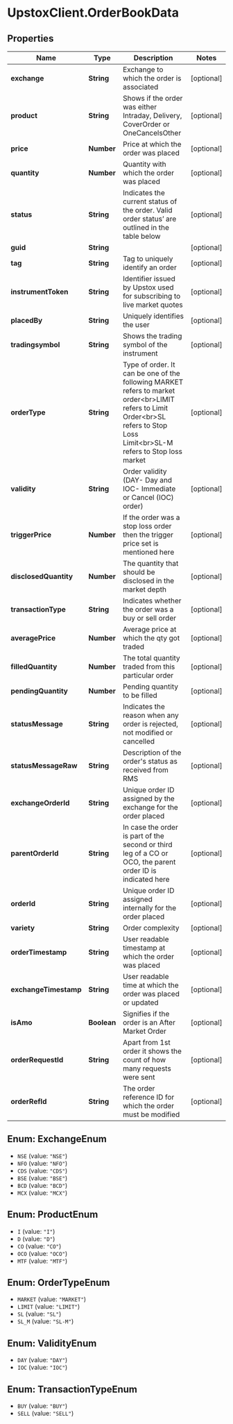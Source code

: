 # UpstoxClient.OrderBookData

## Properties
Name | Type | Description | Notes
------------ | ------------- | ------------- | -------------
**exchange** | **String** | Exchange to which the order is associated | [optional] 
**product** | **String** | Shows if the order was either Intraday, Delivery, CoverOrder or OneCancelsOther | [optional] 
**price** | **Number** | Price at which the order was placed | [optional] 
**quantity** | **Number** | Quantity with which the order was placed | [optional] 
**status** | **String** | Indicates the current status of the order. Valid order status’ are outlined in the table below | [optional] 
**guid** | **String** |  | [optional] 
**tag** | **String** | Tag to uniquely identify an order | [optional] 
**instrumentToken** | **String** | Identifier issued by Upstox used for subscribing to live market quotes | [optional] 
**placedBy** | **String** | Uniquely identifies the user | [optional] 
**tradingsymbol** | **String** | Shows the trading symbol of the instrument | [optional] 
**orderType** | **String** | Type of order. It can be one of the following MARKET refers to market order&lt;br&gt;LIMIT refers to Limit Order&lt;br&gt;SL refers to Stop Loss Limit&lt;br&gt;SL-M refers to Stop loss market | [optional] 
**validity** | **String** | Order validity (DAY- Day and IOC- Immediate or Cancel (IOC) order) | [optional] 
**triggerPrice** | **Number** | If the order was a stop loss order then the trigger price set is mentioned here | [optional] 
**disclosedQuantity** | **Number** | The quantity that should be disclosed in the market depth | [optional] 
**transactionType** | **String** | Indicates whether the order was a buy or sell order | [optional] 
**averagePrice** | **Number** | Average price at which the qty got traded | [optional] 
**filledQuantity** | **Number** | The total quantity traded from this particular order | [optional] 
**pendingQuantity** | **Number** | Pending quantity to be filled | [optional] 
**statusMessage** | **String** | Indicates the reason when any order is rejected, not modified or cancelled | [optional] 
**statusMessageRaw** | **String** | Description of the order&#x27;s status as received from RMS | [optional] 
**exchangeOrderId** | **String** | Unique order ID assigned by the exchange for the order placed | [optional] 
**parentOrderId** | **String** | In case the order is part of the second or third leg of a CO or OCO, the parent order ID is indicated here | [optional] 
**orderId** | **String** | Unique order ID assigned internally for the order placed | [optional] 
**variety** | **String** | Order complexity | [optional] 
**orderTimestamp** | **String** | User readable timestamp at which the order was placed | [optional] 
**exchangeTimestamp** | **String** | User readable time at which the order was placed or updated | [optional] 
**isAmo** | **Boolean** | Signifies if the order is an After Market Order | [optional] 
**orderRequestId** | **String** | Apart from 1st order it shows the count of how many requests were sent | [optional] 
**orderRefId** | **String** | The order reference ID for which the order must be modified | [optional] 

<a name="ExchangeEnum"></a>
## Enum: ExchangeEnum

* `NSE` (value: `"NSE"`)
* `NFO` (value: `"NFO"`)
* `CDS` (value: `"CDS"`)
* `BSE` (value: `"BSE"`)
* `BCD` (value: `"BCD"`)
* `MCX` (value: `"MCX"`)


<a name="ProductEnum"></a>
## Enum: ProductEnum

* `I` (value: `"I"`)
* `D` (value: `"D"`)
* `CO` (value: `"CO"`)
* `OCO` (value: `"OCO"`)
* `MTF` (value: `"MTF"`)


<a name="OrderTypeEnum"></a>
## Enum: OrderTypeEnum

* `MARKET` (value: `"MARKET"`)
* `LIMIT` (value: `"LIMIT"`)
* `SL` (value: `"SL"`)
* `SL_M` (value: `"SL-M"`)


<a name="ValidityEnum"></a>
## Enum: ValidityEnum

* `DAY` (value: `"DAY"`)
* `IOC` (value: `"IOC"`)


<a name="TransactionTypeEnum"></a>
## Enum: TransactionTypeEnum

* `BUY` (value: `"BUY"`)
* `SELL` (value: `"SELL"`)

